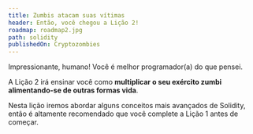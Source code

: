 ```yaml
---
title: Zumbis atacam suas vítimas
header: Então, você chegou a Lição 2!
roadmap: roadmap2.jpg
path: solidity
publishedOn: Cryptozombies
---
```


Impressionante, humano! Você é melhor programador(a) do que pensei.

A Lição 2 irá ensinar você como **multiplicar o seu exército zumbi alimentando-se de outras formas vida**.

Nesta lição iremos abordar alguns conceitos mais avançados de Solidity,
então é altamente recomendado que você complete a Lição 1 antes de começar.
